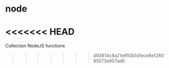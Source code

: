 # node
<<<<<<< HEAD
=======
Collection NodeJS functions
>>>>>>> d93814c8a21e950b1d1ece8ef28085573e957ad6
